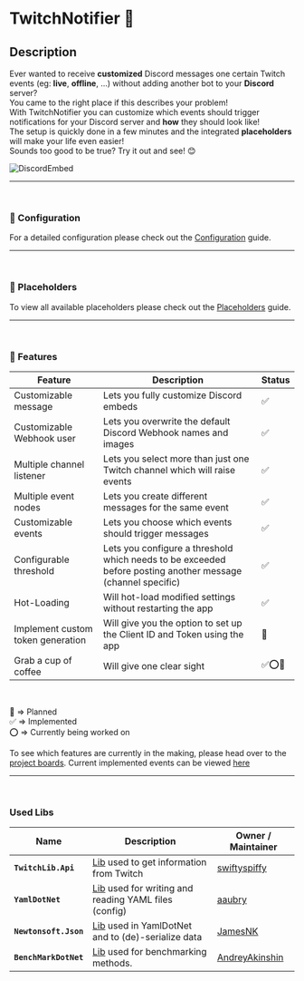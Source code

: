 # TwitchNotifier 💬
## Description
Ever wanted to receive **customized** Discord messages one certain Twitch events (eg: **live**, **offline**, ...) without adding another bot to your **Discord** server?  
You came to the right place if this describes your problem!  
With TwitchNotifier you can customize which events should trigger notifications for your Discord server and **how** they should look like!  
The setup is quickly done in a few minutes and the integrated **placeholders** will make your life even easier!  
Sounds too good to be true? Try it out and see! 😊

![DiscordEmbed](https://user-images.githubusercontent.com/38859398/122478113-1a352a00-cfc9-11eb-9d6d-8d2616876627.png)
***
<br/>

### 📃 Configuration
For a detailed configuration please check out the [Configuration](https://github.com/xIRoXaSx/TwitchNotifier/wiki/Configuration) guide.
***
<br/>

### 🔗 Placeholders
To view all available placeholders please check out the [Placeholders](./placeholders) guide.
***
<br/>

### 📅 Features

| Feature                           | Description                                                                                                 | Status |
|-----------------------------------|-------------------------------------------------------------------------------------------------------------|--------|
| Customizable message              | Lets you fully customize Discord embeds                                                                     | ✅      |
| Customizable Webhook user         | Lets you overwrite the default Discord Webhook names and images                                             | ✅      |
| Multiple channel listener         | Lets you select more than just one Twitch channel which will raise events                                   | ✅      |
| Multiple event nodes              | Lets you create different messages for the same event                                                       | ✅      |
| Customizable events               | Lets you choose which events should trigger messages                                                        | ✅      |
| Configurable threshold            | Lets you configure a threshold which needs to be exceeded before posting another message (channel specific) | ✅      |
| Hot-Loading                       | Will hot-load modified settings without restarting the app                                                  | ✅      |
| Implement custom token generation | Will give you the option to set up the Client ID and Token using the app                                    | 📅     |
| Grab a cup of coffee              | Will give one clear sight                                                                                   | ✅⭕📅   |
<br/>

📅 => Planned  
✅ => Implemented  
⭕ => Currently being worked on

To see which features are currently in the making, please head over to the [project boards](https://github.com/xIRoXaSx/TwitchNotifier/projects).
Current implemented events can be viewed [here](./configuration#event-nodes)
***
<br/>

### Used Libs
| Name                  | Description                                                                                     | Owner / Maintainer                                  |
|-----------------------|-------------------------------------------------------------------------------------------------|-----------------------------------------------------|
| **`TwitchLib.Api`**   | [Lib](https://github.com/TwitchLib/TwitchLib.Api) used to get information from Twitch           | [swiftyspiffy](https://github.com/swiftyspiffy)     |
| **`YamlDotNet`**      | [Lib](https://github.com/aaubry/YamlDotNet) used for writing and reading YAML files (config)    | [aaubry](https://github.com/aaubry)                 |
| **`Newtonsoft.Json`** | [Lib](https://github.com/JamesNK/Newtonsoft.Json) used in YamlDotNet and to (de)-serialize data | [JamesNK](https://github.com/JamesNK)               |
| **`BenchMarkDotNet`** | [Lib](https://github.com/dotnet/BenchmarkDotNet) used for benchmarking methods.                 | [AndreyAkinshin](https://github.com/AndreyAkinshin) |